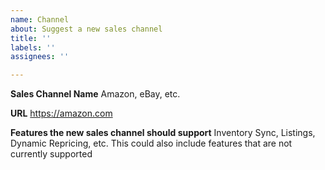 ```yaml
---
name: Channel
about: Suggest a new sales channel
title: ''
labels: ''
assignees: ''

---
```


**Sales Channel Name**
Amazon, eBay, etc.

**URL**
https://amazon.com

**Features the new sales channel should support**
Inventory Sync, Listings, Dynamic Repricing, etc. This could also include
features that are not currently supported
